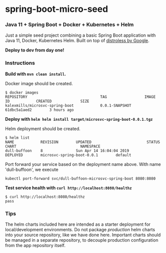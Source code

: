 # spring-boot-micro-seed
### Java 11 + Spring Boot + Docker + Kubernetes + Helm

Just a simple seed project combining a basic Spring Boot application with Java 11, Docker, Kubernetes Helm.
Built on top of [distroless by Google](https://github.com/GoogleContainerTools/distroless).

**Deploy to dev from day one!**

### Instructions
**Build with `mvn clean install`.**

Docker image should be created.
```
$ docker images
REPOSITORY                                 TAG                 IMAGE ID            CREATED             SIZE
kalexmills/microsvc-spring-boot            0.0.1-SNAPSHOT      61dbc5a1aed2        3 hours ago
```

**Deploy with `helm helm install target/microsvc-spring-boot-0.0.1.tgz`**

Helm deployment should be created.
```
$ helm list
NAME            REVISION        UPDATED                         STATUS          CHART                             NAMESPACE
dull-buffoon    8               Sun Apr 14 16:04:04 2019        DEPLOYED        microsvc-spring-boot-0.0.1        default
```

Port forward your service based on the deployment name above. With name 'dull-buffoon', we execute

`kubectl port-forward svc/dull-buffoon-microsvc-spring-boot 8080:8080`

**Test service health with `curl http://localhost:8080/healthz`**

```
$ curl http://localhost:8080/healthz
pass
```

### Tips

The helm charts included here are intended as a starter deployment for local/development environments.
Do not package *production* helm charts into your source repository, like we have done here. Important charts should be managed in a separate repository, to decouple production configuration from the app repository itself.
